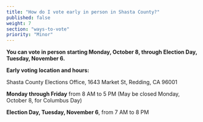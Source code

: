 ```yaml
---
title: "How do I vote early in person in Shasta County?"
published: false
weight: 7
section: "ways-to-vote"
priority: "Minor"
---
```


**You can vote in person starting Monday, October 8, through Election Day, Tuesday, November 6.**  

**Early voting location and hours:**  

Shasta County Elections Office, 1643 Market St, Redding, CA 96001  

**Monday through Friday** from 8 AM to 5 PM (May be closed Monday, October 8, for Columbus Day)  

**Election Day, Tuesday, November 6**, from 7 AM to 8 PM  

